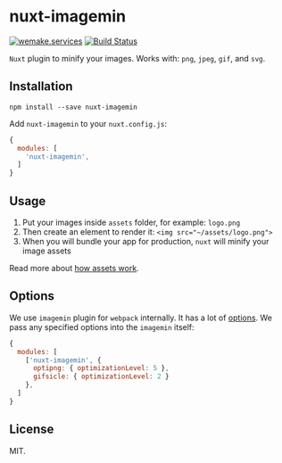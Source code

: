 # nuxt-imagemin

[![wemake.services](https://img.shields.io/badge/style-wemake.services-green.svg?label=&logo=data%3Aimage%2Fpng%3Bbase64%2CiVBORw0KGgoAAAANSUhEUgAAABAAAAAQCAMAAAAoLQ9TAAAABGdBTUEAALGPC%2FxhBQAAAAFzUkdCAK7OHOkAAAAbUExURQAAAAAAAAAAAAAAAAAAAAAAAAAAAAAAAP%2F%2F%2F5TvxDIAAAAIdFJOUwAjRA8xXANAL%2Bv0SAAAADNJREFUGNNjYCAIOJjRBdBFWMkVQeGzcHAwksJnAPPZGOGAASzPzAEHEGVsLExQwE7YswCb7AFZSF3bbAAAAABJRU5ErkJggg%3D%3D)](http://wemake.services) [![Build Status](https://travis-ci.org/wemake-services/nuxt-imagemin.svg?branch=master)](https://travis-ci.org/wemake-services/nuxt-imagemin)

`Nuxt` plugin to minify your images.
Works with: `png`, `jpeg`, `gif`, and `svg`.


## Installation

```
npm install --save nuxt-imagemin
```

Add `nuxt-imagemin` to your `nuxt.config.js`:

```js
{
  modules: [
    'nuxt-imagemin',
  ]
}
```


## Usage

1. Put your images inside `assets` folder, for example: `logo.png`
2. Then create an element to render it: `<img src="~/assets/logo.png">`
3. When you will bundle your app for production, `nuxt` will minify your image assets

Read more about [how assets work](https://nuxtjs.org/guide/assets/).


## Options

We use `imagemin` plugin for `webpack` internally. It has a lot of [options](https://www.npmjs.com/package/imagemin-webpack-plugin#new-imageminpluginoptions).
We pass any specified options into the `imagemin` itself:

```js
{
  modules: [
    ['nuxt-imagemin', {
      optipng: { optimizationLevel: 5 },
      gifsicle: { optimizationLevel: 2 }
    },
  ]
}
```


## License

MIT.
